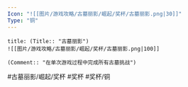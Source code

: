```yaml
---
Icon: "![[图片/游戏攻略/古墓丽影/崛起/奖杯/古墓丽影.png|30]]"
Type: "铜"
---
```

```ad-common-bronze-trophy
title: (Title:: "古墓丽影")
![[图片/游戏攻略/古墓丽影/崛起/奖杯/古墓丽影.png|100]]

(Comment:: "在单次游戏过程中完成所有古墓挑战")
```

#古墓丽影/崛起/奖杯 #奖杯 #奖杯/铜
